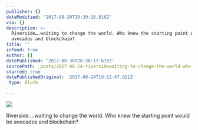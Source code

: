 ```yaml
---
publisher: {}
dateModified: '2017-08-30T20:30:16.816Z'
via: {}
description: >-
  Riverside….waiting to change the world. Who knew the starting point would be
  avocados and blockchain?  
title: ''
inFeed: true
author: []
datePublished: '2017-08-30T20:30:17.678Z'
sourcePath: _posts/2017-08-24-riversidewaiting-to-change-the-world-who-knew-the-startin.md
starred: true
datePublishedOriginal: '2017-08-24T19:12:47.021Z'
_type: Blurb

---
```

![](https://the-grid-user-content.s3-us-west-2.amazonaws.com/773cdec2-9bff-4e26-a00f-6f82695f426d.jpg)

Riverside....waiting to change the world. Who knew the starting point would be avocados and blockchain?
